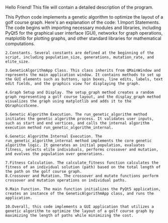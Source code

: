 Hello Friend! This file will contain a detailed description of the program. 

This Python code implements a genetic algorithm to optimize the layout of a golf course graph. Here's an explanation of the code:
    1.Import Statements. The code begins with importing necessary modules and libraries, including PyQt5 for the graphical user interface (GUI), networkx for graph operations, matplotlib for plotting graphs, and other standard libraries for mathematical computations.
    
    2.Constants. Several constants are defined at the beginning of the script, including population_size, generations, mutation_rate, and elite_size.
    
    3.GeneticAlgorithmApp Class. This class inherits from QMainWindow and represents the main application window. It contains methods to set up the GUI elements such as buttons, spin boxes, line edits, labels, text edit fields, and the graphics view for displaying the graph.
    
    4.Graph Setup and Display. The setup_graph method creates a random graph representing a golf course layout, and the display_graph method visualizes the graph using matplotlib and adds it to the QGraphicsScene.
    
    5.Genetic Algorithm Execution. The run_genetic_algorithm method initiates the genetic algorithm process. It validates user inputs, such as start and end vertices, and calls the internal algorithm execution method run_genetic_algorithm_internal.
    
    6.Genetic Algorithm Internal Execution. The run_genetic_algorithm_internal method implements the core genetic algorithm logic. It generates an initial population, evaluates fitness, selects elite individuals, performs crossover and mutation, and evolves the population over generations.
    
    7.Fitness Calculation. The calculate_fitness function calculates the fitness of an individual solution (path) based on the total length of the path on the golf course graph.
    8.Crossover and Mutation. The crossover and mutate functions perform crossover and mutation operations on individual paths.
    
    9.Main Function. The main function initializes the PyQt5 application, creates an instance of the GeneticAlgorithmApp class, and runs the application.
    
    10.Overall, this code implements a GUI application that utilizes a genetic algorithm to optimize the layout of a golf course graph by maximizing the length of paths while minimizing the cost.
